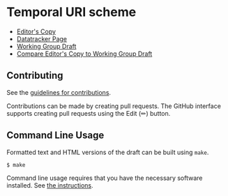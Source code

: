 # Temporal URI scheme

* [Editor's Copy](https://xquery.github.io/temporal-uri-scheme/#go.draft-todo-temporal-uri-scheme.html)
* [Datatracker Page](https://datatracker.ietf.org/doc/draft-todo-temporal-uri-scheme)
* [Working Group Draft](https://datatracker.ietf.org/doc/html/draft-todo-temporal-uri-scheme)
* [Compare Editor's Copy to Working Group Draft](https://xquery.github.io/temporal-uri-scheme/#go.draft-ietf-temporal-uri-scheme.diff)


## Contributing

See the
[guidelines for contributions](https://github.com/xquery/temporal-uri-scheme/blob/main/CONTRIBUTING.md).

Contributions can be made by creating pull requests.
The GitHub interface supports creating pull requests using the Edit (✏) button.


## Command Line Usage

Formatted text and HTML versions of the draft can be built using `make`.

```sh
$ make
```

Command line usage requires that you have the necessary software installed.  See
[the instructions](https://github.com/martinthomson/i-d-template/blob/main/doc/SETUP.md).

